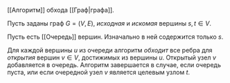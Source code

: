 [[Алгоритм]] обхода [[Граф|графа]].

Пусть заданы граф $G = (V, E)$, *исходная* и *искомая* вершины $s, t \in V$.

Пусть есть [[Очередь]] вершин. Изначально в ней содержится только $s$.

Для каждой вершины $u$ из очереди алгоритм *обходит* все ребра для *открытия* вершин $v \in V$, достижимых из вершины $u$. Открытый узел $v$ добавляется в очередь. Алгоритм завершается в случае, если очередь пуста, или если очередной узел $v$  является целевым узлом $t$.